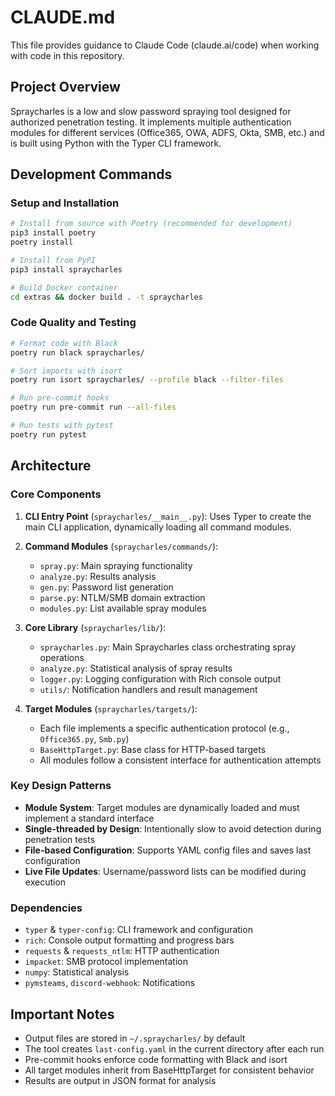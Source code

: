 # CLAUDE.md

This file provides guidance to Claude Code (claude.ai/code) when working with code in this repository.

## Project Overview

Spraycharles is a low and slow password spraying tool designed for authorized penetration testing. It implements multiple authentication modules for different services (Office365, OWA, ADFS, Okta, SMB, etc.) and is built using Python with the Typer CLI framework.

## Development Commands

### Setup and Installation
```bash
# Install from source with Poetry (recommended for development)
pip3 install poetry
poetry install

# Install from PyPI
pip3 install spraycharles

# Build Docker container
cd extras && docker build . -t spraycharles
```

### Code Quality and Testing
```bash
# Format code with Black
poetry run black spraycharles/

# Sort imports with isort
poetry run isort spraycharles/ --profile black --filter-files

# Run pre-commit hooks
poetry run pre-commit run --all-files

# Run tests with pytest
poetry run pytest
```

## Architecture

### Core Components

1. **CLI Entry Point** (`spraycharles/__main__.py`): Uses Typer to create the main CLI application, dynamically loading all command modules.

2. **Command Modules** (`spraycharles/commands/`):
   - `spray.py`: Main spraying functionality
   - `analyze.py`: Results analysis
   - `gen.py`: Password list generation
   - `parse.py`: NTLM/SMB domain extraction
   - `modules.py`: List available spray modules

3. **Core Library** (`spraycharles/lib/`):
   - `spraycharles.py`: Main Spraycharles class orchestrating spray operations
   - `analyze.py`: Statistical analysis of spray results
   - `logger.py`: Logging configuration with Rich console output
   - `utils/`: Notification handlers and result management

4. **Target Modules** (`spraycharles/targets/`):
   - Each file implements a specific authentication protocol (e.g., `Office365.py`, `Smb.py`)
   - `BaseHttpTarget.py`: Base class for HTTP-based targets
   - All modules follow a consistent interface for authentication attempts

### Key Design Patterns

- **Module System**: Target modules are dynamically loaded and must implement a standard interface
- **Single-threaded by Design**: Intentionally slow to avoid detection during penetration tests
- **File-based Configuration**: Supports YAML config files and saves last configuration
- **Live File Updates**: Username/password lists can be modified during execution

### Dependencies

- `typer` & `typer-config`: CLI framework and configuration
- `rich`: Console output formatting and progress bars
- `requests` & `requests_ntlm`: HTTP authentication
- `impacket`: SMB protocol implementation
- `numpy`: Statistical analysis
- `pymsteams`, `discord-webhook`: Notifications

## Important Notes

- Output files are stored in `~/.spraycharles/` by default
- The tool creates `last-config.yaml` in the current directory after each run
- Pre-commit hooks enforce code formatting with Black and isort
- All target modules inherit from BaseHttpTarget for consistent behavior
- Results are output in JSON format for analysis